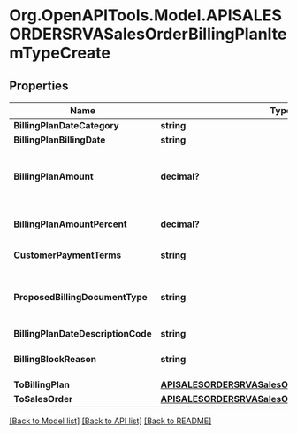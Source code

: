 # Org.OpenAPITools.Model.APISALESORDERSRVASalesOrderBillingPlanItemTypeCreate

## Properties

Name | Type | Description | Notes
------------ | ------------- | ------------- | -------------
**BillingPlanDateCategory** | **string** |  | [optional] 
**BillingPlanBillingDate** | **string** |  | [optional] 
**BillingPlanAmount** | **decimal?** | Value to be billed/calc. on date in billing/invoice plan | [optional] 
**BillingPlanAmountPercent** | **decimal?** | Percentage of value to be invoiced | [optional] 
**CustomerPaymentTerms** | **string** | Key for Terms of Payment | [optional] 
**ProposedBillingDocumentType** | **string** | Proposed Billing Type for an Order-Related Billing Document | [optional] 
**BillingPlanDateDescriptionCode** | **string** |  | [optional] 
**BillingBlockReason** | **string** | Billing Block for Billing/Invoicing Plan Date | [optional] 
**ToBillingPlan** | [**APISALESORDERSRVASalesOrderBillingPlanTypeCreate**](APISALESORDERSRVASalesOrderBillingPlanTypeCreate.md) |  | [optional] 
**ToSalesOrder** | [**APISALESORDERSRVASalesOrderTypeCreate**](APISALESORDERSRVASalesOrderTypeCreate.md) |  | [optional] 

[[Back to Model list]](../README.md#documentation-for-models) [[Back to API list]](../README.md#documentation-for-api-endpoints) [[Back to README]](../README.md)

